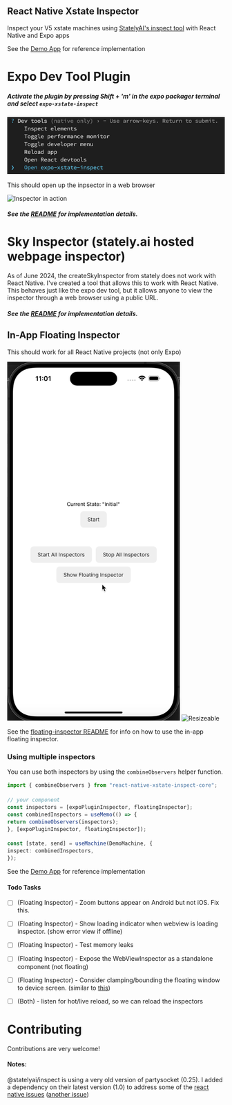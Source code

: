 ## React Native Xstate Inspector

Inspect your V5 xstate machines using [StatelyAI's inspect tool](https://stately.ai/blog/2024-01-15-stately-inspector/) with React Native and Expo apps

See the [Demo App](./packages/demo-app/App.tsx) for reference implementation

# Expo Dev Tool Plugin

##### Activate the plugin by pressing Shift + 'm' in the expo packager terminal and select `expo-xstate-inspect`
![](./static/expo-select.png)


This should open up the inpsector in a web browser


![Inspector in action](./static/devpluginactordemo.gif)

##### See the [README](./packages/plugin/README.md) for implementation details. 


# Sky Inspector (stately.ai hosted webpage inspector)
As of June 2024, the createSkyInspector from stately does not work with React Native. I've created a tool that allows this to work with React Native. 
This behaves just like the expo dev tool, but it allows anyone to view the inspector through a web browser using a public URL. 

##### See the [README](./packages/shared/SKY-README.md) for implementation details. 




## In-App Floating Inspector 
This should work for all React Native projects (not only Expo)


<img src="./static/FloatingInspectDemo.gif" alt="Inspector in action" width="400"/>
<img src="./static/FloatingResizeDemo.gif" alt="Resizeable" width="400"/>

See the [floating-inspector README](./packages/floating-inspector/README.md) for info on how to use the in-app floating inspector. 




### Using multiple inspectors
You can use both inspectors by using the `combineObservers` helper function.


```typescript
import { combineObservers } from "react-native-xstate-inspect-core";

// your component
const inspectors = [expoPluginInspector, floatingInspector];
const combinedInspectors = useMemo(() => {
return combineObservers(inspectors);
}, [expoPluginInspector, floatingInspector]);

const [state, send] = useMachine(DemoMachine, {
inspect: combinedInspectors,
});

```

See the [Demo App](./packages/demo-app/App.tsx) for reference implementation

#### Todo Tasks
- [ ] (Floating Inspector) - Zoom buttons appear on Android but not iOS. Fix this.
- [ ] (Floating Inspector) - Show loading indicator when webview is loading inspector. (show error view if offline)
- [ ] (Floating Inspector) - Test memory leaks
- [ ] (Floating Inspector) - Expose the WebViewInspector as a standalone component (not floating)
- [ ] (Floating Inspector) - Consider clamping/bounding the floating window to device screen. (similar to [this](https://snack.expo.dev/@fakeheal/pan-gesture-on-a-scaled-view))
- [ ] (Both) - listen for hot/live reload, so we can reload the inspectors



# Contributing

Contributions are very welcome!


#### Notes: 
@statelyai/inspect is using a very old version of partysocket (0.25). I added a dependency on their latest version (1.0) to address some of the [react native issues](https://github.com/partykit/partykit/issues/232) ([another issue](https://github.com/partykit/partykit/issues/516))
